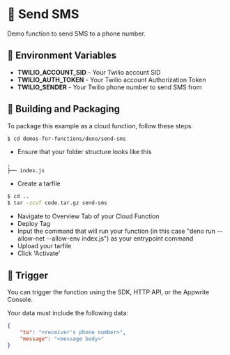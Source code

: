 # 📧  Send SMS

Demo function to send SMS to a phone number.

## 📝 Environment Variables

* **TWILIO_ACCOUNT_SID** - Your Twilio account SID
* **TWILIO_AUTH_TOKEN** - Your Twilio account Authorization Token
* **TWILIO_SENDER** - Your Twilio phone number to send SMS from

## 🚀 Building and Packaging

To package this example as a cloud function, follow these steps.

```bash
$ cd demos-for-functions/deno/send-sms
```

* Ensure that your folder structure looks like this 
```
.
├── index.js
```
* Create a tarfile

```bash
$ cd ..
$ tar -zcvf code.tar.gz send-sms
```

* Navigate to Overview Tab of your Cloud Function
* Deploy Tag
* Input the command that will run your function (in this case "deno run --allow-net --allow-env index.js") as your entrypoint command
* Upload your tarfile 
* Click 'Activate'

## 🎯 Trigger

You can trigger the function using the SDK, HTTP API, or the Appwrite Console.

Your data must include the following data:

```Json
{
    "to": "<receiver's phone number>",
    "message": "<message body>"
}
```
